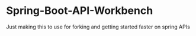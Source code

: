 # Spring-Boot-API-Workbench

Just making this to use for forking and getting started faster on spring APIs
